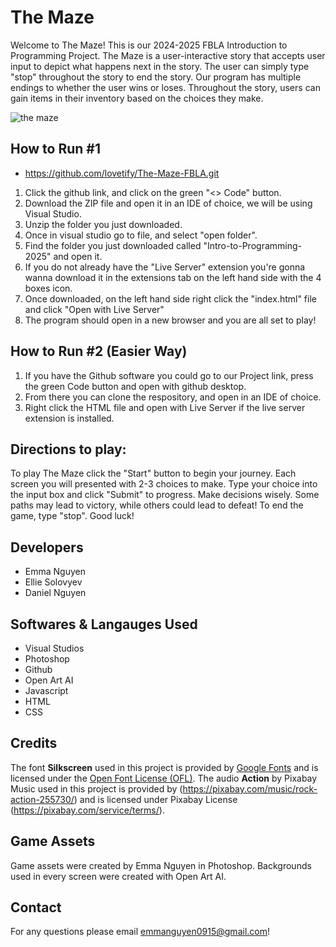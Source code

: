 # The Maze
Welcome to The Maze! This is our 2024-2025 FBLA Introduction to Programming Project. The Maze is a user-interactive story that accepts user input to depict what happens next in the story. The user can simply type "stop" throughout the story to end the story. Our program has multiple endings to whether the user wins or loses. Throughout the story, users can gain items in their inventory based on the choices they make.

![the maze](https://github.com/user-attachments/assets/2073008b-1065-4721-944d-0bb57831ce33)

 ## How to Run #1
* https://github.com/lovetify/The-Maze-FBLA.git
1. Click the github link, and click on the green "<> Code" button.
2. Download the ZIP file and open it in an IDE of choice, we will be using Visual Studio.
3. Unzip the folder you just downloaded.
4. Once in visual studio go to file, and select "open folder".
5. Find the folder you just downloaded called "Intro-to-Programming-2025" and open it.
6. If you do not already have the "Live Server" extension you're gonna wanna download it in the extensions tab on the left hand side with the 4 boxes icon.
7. Once downloaded, on the left hand side right click the "index.html" file and click "Open with Live Server"
8. The program should open in a new browser and you are all set to play!
## How to Run #2 (Easier Way)
1. If you have the Github software you could go to our Project link, press the green Code button and open with github desktop.
2. From there you can clone the respository, and open in an IDE of choice.
3. Right click the HTML file and open with Live Server if the live server extension is installed.
 ## Directions to play:
 To play The Maze click the "Start" button to begin your journey. Each screen you will presented with 2-3 choices to make. Type your choice into the input box and click "Submit" to progress. Make decisions wisely. Some paths may lead to victory, while others could lead to defeat! To end the game, type "stop". Good luck!

## Developers
* Emma Nguyen
* Ellie Solovyev
* Daniel Nguyen

## Softwares & Langauges Used
* Visual Studios
* Photoshop
* Github
* Open Art AI
* Javascript
* HTML
* CSS

## Credits
The font **Silkscreen** used in this project is provided by [Google Fonts](https://fonts.google.com/) and is licensed under the [Open Font License (OFL)](https://scripts.sil.org/OFL).
The audio **Action** by Pixabay Music used in this project is provided by (https://pixabay.com/music/rock-action-255730/) and is licensed under Pixabay License (https://pixabay.com/service/terms/).

## Game Assets
Game assets were created by Emma Nguyen in Photoshop.
Backgrounds used in every screen were created with Open Art AI.
## Contact
For any questions please email emmanguyen0915@gmail.com!
